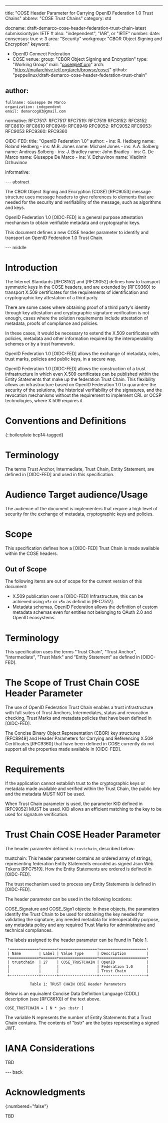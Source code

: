 ---
title: "COSE Header Parameter for Carrying OpenID Federation 1.0 Trust Chains"
abbrev: "COSE Trust Chains"
category: std

docname: draft-demarco-cose-header-federation-trust-chain-latest
submissiontype: IETF  # also: "independent", "IAB", or "IRTF"
number:
date:
consensus: true
v: 3
area: "Security"
workgroup: "CBOR Object Signing and Encryption"
keyword:
 - OpenID Connect Federation
 - COSE
venue:
  group: "CBOR Object Signing and Encryption"
  type: "Working Group"
  mail: "cose@ietf.org"
  arch: "https://mailarchive.ietf.org/arch/browse/cose/"
  github: "peppelinux/draft-demarco-cose-header-federation-trust-chain"

author:
 -
    fullname: Giuseppe De Marco
    organization: independent
    email: demarcog83@gmail.com

normative:
  RFC7517: RFC7517
  RFC7519: RFC7519
  RFC8152: RFC8152
  RFC8610: RFC8610
  RFC8949: RFC8949
  RFC9052: RFC9052
  RFC9053: RFC9053
  RFC9360: RFC9360

  OIDC-FED:
    title: "OpenID Federation 1.0"
    author:
      -
        ins: R. Hedberg
        name: Roland Hedberg
      -
        ins: M.B. Jones
        name: Michael Jones
      -
        ins: A.Å. Solberg
        name: Andreas Solberg
      -
        ins: J. Bradley
        name: John Bradley
      -
        ins: G. De Marco
        name: Giuseppe De Marco
      -
        ins: V. Dzhuvinov
        name: Vladimir Dzhuvinov

informative:


--- abstract

The CBOR Object Signing and Encryption (COSE) [RFC9053]
message structure uses message headers to give references to elements
that are needed for the security and verifiability of the message, such as
algorithms and keys.

OpenID Federation 1.0 [OIDC-FED] is a general purpose
attestation mechanism to obtain verifiable
metadata and cryptographic keys.

This document defines a new COSE header parameter to
identify and transport an OpenID Federation 1.0 Trust Chain.

--- middle

# Introduction

The Internet Standards [RFC8152] and [RFC9052] defines how to transport
symmetric keys in the COSE headers, and are extended by [RFC9360]
to transport X.509 certificates for the requirements
of identification and cryptographic key attestation
of a third party.

There are some cases where obtaining proof of a third party's identity
through key attestation and cryptographic signature verification
is not enough, cases where the solution requirements include
attestation of metadata, proofs of compliance and policies.

In these cases, it would be necessary to extend the X.509 certificates
with policies, metadata and other information required by the
interoperability schemes or by a trust framework.

OpenID Federation 1.0 [OIDC-FED]
allows the exchange of metadata, roles, trust marks, policies
and public keys, in a secure way.

OpenID Federation 1.0 [OIDC-FED] allows the construction of a trust
infrastructure in which even X.509 certificates can be published
within the Entity Statements that make up
the federation Trust Chain. This flexibility allows an infrastructure
based on OpenID Federation 1.0 to guarantee the security of the
solutions, the historical verifiability of the signatures, and
the revocation mechanisms without
the requirement to implement
CRL or OCSP technologies, where X.509 requires it.

# Conventions and Definitions

{::boilerplate bcp14-tagged}

# Terminology

The terms Trust Anchor, Intermediate, Trust Chain, Entity Statement, are defined in [OIDC-FED] and used in this specification.

# Audience Target audience/Usage

The audience of the document is implementers that require a high level
of security for the exchange of metadata, cryptographic keys
and policies.

# Scope

This specification defines how a [OIDC-FED]
Trust Chain is made available within the COSE headers.

## Out of Scope

The following items are out of scope for the current version of this document:

* X.509 publication over a [OIDC-FED] Infrastructure, this can be achieved
  using `x5c` or `x5u` as defind in [RFC7517].
* Metadata schemas, OpenID Federation allows the definition of custom
  metadata schemas even for entities not belonging
  to OAuth 2.0 and OpenID ecosystems.

# Terminology

This specification uses the terms "Trust Chain", "Trust Anchor",
"Intermediate", "Trust Mark" and "Entity Statement" as defined in [OIDC-FED].

# The Scope of Trust Chain COSE Header Parameter

The use of OpenID Federation Trust Chain enables a trust infrastructure
with full suites of Trust Anchors, Intermediates, status and revocation
checking, Trust Marks and metadata policies that have been defined
in [OIDC-FED].

The Concise Binary Object Representation (CBOR) key
structures [RFC8949] and Header Parameters for Carrying and
Referencing X.509 Certificates [RFC9360] that have been defined
in COSE currently do not
support all the properties made available in [OIDC-FED].

# Requirements

If the application cannot establish trust to the cryptographic keys
or metadata made available and verified within the Trust Chain, the public
key and the metadata MUST NOT be used.

When Trust Chain parameter is used, the parameter KID defined in [RFC9052]
MUST be used. KID allows an efficient matching to the key to be used for
signature verification.

# Trust Chain COSE Header Parameter

The header parameter defined is `trustchain`, described below:

trustchain:  This header parameter contains an ordered array of strings,
representing federation Entity Statements encoded as signed
Json Web Tokens [RFC7519]. How the Entity Statements are ordered is defined
in [OIDC-FED].

The trust mechanism used to process any Entity Statements
is defined in [OIDC-FED].

The header parameter can be used in the following locations:

COSE_Signature and COSE_Sign1 objects:  In these objects, the
  parameters identify the Trust Chain to be used for obtaining the
  key needed for validating the signature, any needed metadata for
  interoperability purpose, any metadata policy
  and any required Trust Marks for administrative and technical compliances.

The labels assigned to the header parameter can be found in Table 1.

     +=============+=======+=================+=====================+
     | Name        | Label | Value Type      | Description         |
     +=============+=======+=================+=====================+
     | trustchain  | 27    | COSE_TRUSTCHAIN | OpenID              |
     |             |       |                 | Federation 1.0      |
     |             |       |                 | Trust Chain         |
     +-------------+-------+-----------------+---------------------+

               Table 1: TRUST CHAIN COSE Header Parameters

Below is an equivalent Concise Data Definition Language (CDDL)
description (see [RFC8610]) of the text above.

```
COSE_TRUSTCHAIN = [ N * jws :bstr ]
```

The variable N represents the number of Entity Statements
that a Trust Chain contains.
The contents of "bstr" are the bytes representing a signed JWT.

# IANA Considerations

TBD

--- back

# Acknowledgments
{:numbered="false"}

TBD
